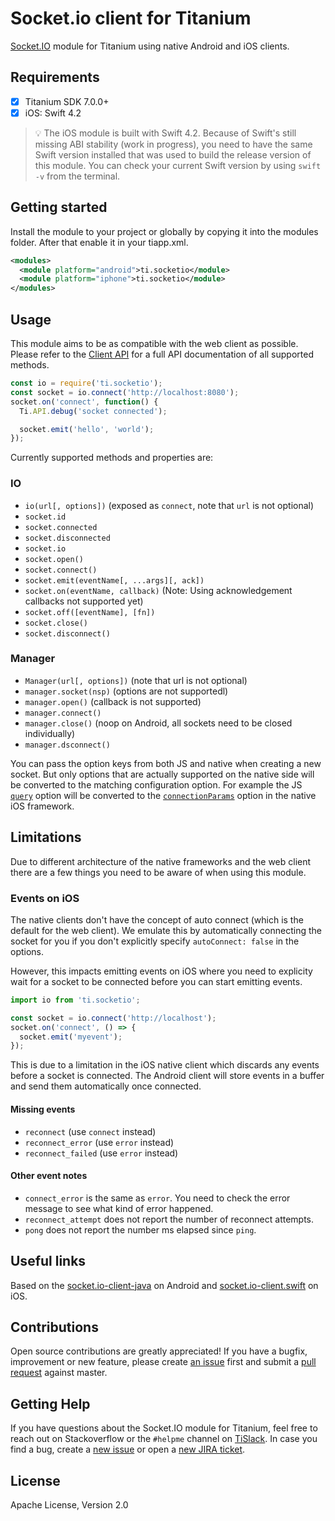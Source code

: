 # Socket.io client for Titanium

[Socket.IO](https://socket.io) module for Titanium using native Android and iOS clients.

## Requirements

- [x] Titanium SDK 7.0.0+
- [x] iOS: Swift 4.2

> 💡 The iOS module is built with Swift 4.2. Because of Swift's still missing ABI stability (work in progress), you need to have the same Swift version installed that was used to build the release version of this module. You can check your current Swift version by using `swift -v` from the terminal.

## Getting started

Install the module to your project or globally by copying it into the modules folder. After that enable it in your tiapp.xml.

```xml
<modules>
  <module platform="android">ti.socketio</module>
  <module platform="iphone">ti.socketio</module>
</modules>
```

## Usage

This module aims to be as compatible with the web client as possible. Please refer to the [Client API](https://socket.io/docs/client-api/) for a full API documentation of all supported methods.

```js
const io = require('ti.socketio');
const socket = io.connect('http://localhost:8080');
socket.on('connect', function() {
  Ti.API.debug('socket connected');

  socket.emit('hello', 'world');
});
```

Currently supported methods and properties are:

### IO

- `io(url[, options])` (exposed as `connect`, note that `url` is not optional)
- `socket.id`
- `socket.connected`
- `socket.disconnected`
- `socket.io`
- `socket.open()`
- `socket.connect()`
- `socket.emit(eventName[, ...args][, ack])`
- `socket.on(eventName, callback)` (Note: Using acknowledgement callbacks not supported yet)
- `socket.off([eventName], [fn])`
- `socket.close()`
- `socket.disconnect()`

### Manager

- `Manager(url[, options])` (note that url is not optional)
- `manager.socket(nsp)` (options are not supportedl)
- `manager.open()` (callback is not supported)
- `manager.connect()`
- `manager.close()` (noop on Android, all sockets need to be closed individually)
- `manager.dsconnect()`

You can pass the option keys from both JS and native when creating a new socket. But only options that are actually supported on the native side will be converted to the matching configuration option. For example the JS [`query`](https://socket.io/docs/client-api/#new-manager-url-options) option will be converted to the [`connectionParams`](https://nuclearace.github.io/Socket.IO-Client-Swift/Enums/SocketIOClientOption.html#/s:8SocketIO0A14IOClientOptionO13connectParamsACs10DictionaryVySSypGcACmF) option in the native iOS framework.

## Limitations

Due to different architecture of the native frameworks and the web client there are a few things you need to be aware of when using this module.

### Events on iOS

The native clients don't have the concept of auto connect (which is the default for the web client). We emulate this by automatically connecting the socket for you if you don't explicitly specify `autoConnect: false` in the options.

However, this impacts emitting events on iOS where you need to explicity wait for a socket to be connected before you can start emitting events.

```js
import io from 'ti.socketio';

const socket = io.connect('http://localhost');
socket.on('connect', () => {
  socket.emit('myevent');
});
```

This is due to a limitation in the iOS native client which discards any events before a socket is connected. The Android client will store events in a buffer and send them automatically once connected.

#### Missing events

- `reconnect` (use `connect` instead)
- `reconnect_error` (use `error` instead)
- `reconnect_failed` (use `error` instead)

#### Other event notes

- `connect_error` is the same as `error`. You need to check the error message to see what kind of error happened.
- `reconnect_attempt` does not report the number of reconnect attempts.
- `pong` does not report the number ms elapsed since `ping`.

## Useful links

Based on the [socket.io-client-java](https://github.com/socketio/socket.io-client-java) on Android and [socket.io-client.swift](https://github.com/socketio/socket.io-client-swift) on iOS.

## Contributions

Open source contributions are greatly appreciated! If you have a bugfix, improvement or new feature, please create
[an issue](https://github.com/appcelerator-modules/titanium-socketio/issues/new) first and submit a [pull request](https://github.com/appcelerator-modules/titanium-socketio/pulls/new) against master.

## Getting Help

If you have questions about the Socket.IO module for Titanium, feel free to reach out on Stackoverflow or the
`#helpme` channel on [TiSlack](http://tislack.org). In case you find a bug, create a [new issue](/issues/new)
or open a [new JIRA ticket](https://jira.appcelerator.org).

## License

Apache License, Version 2.0
